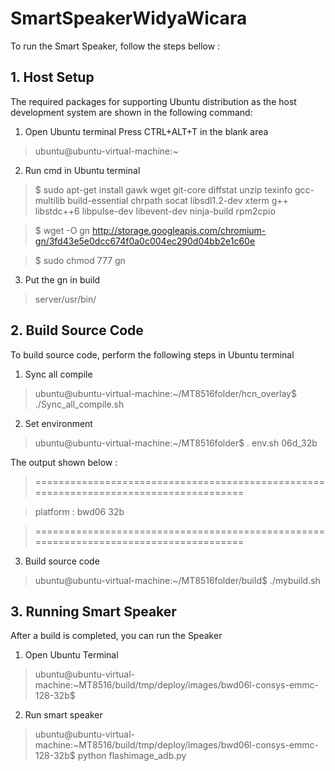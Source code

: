 # SmartSpeakerWidyaWicara
To run the Smart Speaker, follow the steps bellow :

## 1. Host Setup

The required packages for supporting Ubuntu distribution as the host development system are shown in the following command:
1. Open Ubuntu terminal
Press CTRL+ALT+T in the blank area
> ubuntu@ubuntu-virtual-machine:~

2. Run cmd in Ubuntu terminal
> $ sudo apt-get install gawk wget git-core diffstat unzip texinfo gcc-multilib build-essential chrpath socat libsdl1.2-dev xterm g++ libstdc++6 libpulse-dev libevent-dev ninja-build rpm2cpio

> $ wget -O gn http://storage.googleapis.com/chromium-gn/3fd43e5e0dcc674f0a0c004ec290d04bb2e1c60e

> $ sudo chmod 777 gn

3. Put the gn in build 
> server/usr/bin/

## 2. Build Source Code
To build source code, perform the following steps in Ubuntu terminal

1. Sync all compile
> ubuntu@ubuntu-virtual-machine:~/MT8516folder/hcn_overlay$ ./Sync_all_compile.sh

2. Set environment
> ubuntu@ubuntu-virtual-machine:~/MT8516folder$ . env.sh 06d_32b

The output shown below :

> ======================================================================================

> platform : bwd06 32b

> ======================================================================================

3. Build source code
> ubuntu@ubuntu-virtual-machine:~/MT8516folder/build$ ./mybuild.sh

## 3. Running Smart Speaker

After a build is completed, you can run the Speaker
1. Open Ubuntu Terminal
> ubuntu@ubuntu-virtual-machine:~MT8516/build/tmp/deploy/images/bwd06l-consys-emmc-128-32b$

2. Run smart speaker
> ubuntu@ubuntu-virtual-machine:~MT8516/build/tmp/deploy/images/bwd06l-consys-emmc-128-32b$ python flashimage_adb.py

